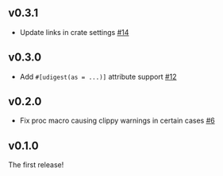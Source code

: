 ## v0.3.1
* Update links in crate settings [#14]

[#14]: https://github.com/LFDT-Lockness/udigest/pull/14

## v0.3.0
* Add `#[udigest(as = ...)]` attribute support [#12]

[#12]: https://github.com/LFDT-Lockness/udigest/pull/12

## v0.2.0
* Fix proc macro causing clippy warnings in certain cases [#6]

[#6]: https://github.com/LFDT-Lockness/udigest/pull/6

## v0.1.0

The first release!
